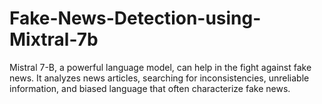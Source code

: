 # Fake-News-Detection-using-Mixtral-7b
Mistral 7-B, a powerful language model, can help in the fight against fake news. It analyzes news articles, searching for inconsistencies, unreliable information, and biased language that often characterize fake news.  
